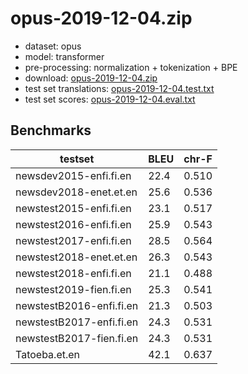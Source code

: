 # opus-2019-12-04.zip

* dataset: opus
* model: transformer
* pre-processing: normalization + tokenization + BPE
* download: [opus-2019-12-04.zip](https://object.pouta.csc.fi/OPUS-MT-models/et+fi-en/opus-2019-12-04.zip)
* test set translations: [opus-2019-12-04.test.txt](https://object.pouta.csc.fi/OPUS-MT-models/et+fi-en/opus-2019-12-04.test.txt)
* test set scores: [opus-2019-12-04.eval.txt](https://object.pouta.csc.fi/OPUS-MT-models/et+fi-en/opus-2019-12-04.eval.txt)

## Benchmarks

| testset               | BLEU  | chr-F |
|-----------------------|-------|-------|
| newsdev2015-enfi.fi.en 	| 22.4 	| 0.510 |
| newsdev2018-enet.et.en 	| 25.6 	| 0.536 |
| newstest2015-enfi.fi.en 	| 23.1 	| 0.517 |
| newstest2016-enfi.fi.en 	| 25.9 	| 0.543 |
| newstest2017-enfi.fi.en 	| 28.5 	| 0.564 |
| newstest2018-enet.et.en 	| 26.3 	| 0.543 |
| newstest2018-enfi.fi.en 	| 21.1 	| 0.488 |
| newstest2019-fien.fi.en 	| 25.3 	| 0.541 |
| newstestB2016-enfi.fi.en 	| 21.3 	| 0.503 |
| newstestB2017-enfi.fi.en 	| 24.3 	| 0.531 |
| newstestB2017-fien.fi.en 	| 24.3 	| 0.531 |
| Tatoeba.et.en 	| 42.1 	| 0.637 |

